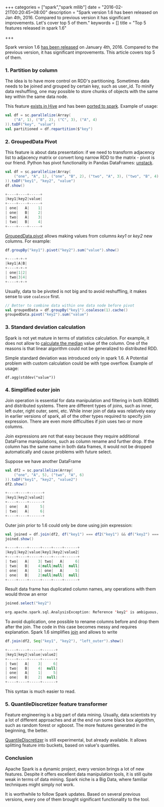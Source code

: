 +++
categories = ["spark","spark mllib"]
date = "2016-02-21T00:20:45+08:00"
description = "Spark version 1.6 has been released on Jan 4th, 2016. Compared to previous version it has significant improvements. Let's cover top 5 of them."
keywords = []
title = "Top 5 features released in spark 1.6"

+++

Spark version 1.6 [has been released](https://spark.apache.org/releases/spark-release-1-6-0.html) on January 4th, 2016.
Compared to the previous version, it has significant improvements. This article covers top 5 of them.

### 1. Partition by column

The idea is to have more control on RDD's partitioning.
Sometimes data needs to be joined and grouped by certain key, such as user_id.
To minify data reshuffling, one may possible to store chunks of objects with the same key within the same data node.

This feature [exists in Hive](https://cwiki.apache.org/confluence/display/Hive/LanguageManual+SortBy#LanguageManualSortBy-SyntaxofClusterByandDistributeBy) and has been [ported to spark](https://issues.apache.org/jira/browse/SPARK-11410).
Example of usage:

```scala
val df = sc.parallelize(Array(
    ("A", 1), ("B", 2), ("C", 3), ("A", 4)
)).toDF("key", "value")
val partitioned = df.repartition($"key")
```

### 2. GroupedData Pivot

This feature is about data presentation: if we need to transform adjacency list to adjacency matrix or convert long narrow RDD to the matrix - pivot is our friend.
Python has pivot functionality in Pandas DataFrames: [unstack](http://pandas.pydata.org/pandas-docs/stable/generated/pandas.DataFrame.unstack.html#pandas.DataFrame.unstack).

```scala
val df = sc.parallelize(Array(
    ("one", "A", 1), ("one", "B", 2), ("two", "A", 3), ("two", "B", 4)
)).toDF("key1", "key2", "value")
df.show()

+----+----+-----+
|key1|key2|value|
+----+----+-----+
| one|   A|    1|
| one|   B|    2|
| two|   A|    3|
| two|   B|    4|
+----+----+-----+
```

[GroupedData.pivot](https://spark.apache.org/docs/latest/api/scala/index.html#org.apache.spark.sql.GroupedData) allows making values from columns *key1* or *key2* new columns.
For example:

```scala
df.groupBy("key1").pivot("key2").sum("value").show()

+----+-+-+
|key1|A|B|
+----+-+-+
| one|1|2|
| two|3|4|
+----+-+-+
```


Usually, data to be pivoted is not big and to avoid reshuffling, it makes sense to use `coalesce` first.

```scala
// Better to combine data within one data node before pivot
val groupedData = df.groupBy("key1").coalesce(1).cache()
groupedData.pivot("key2").sum("value")
```

### 3. Standard deviation calculation

Spark is not yet mature in terms of statistics calculation. For example, it does not allow to [calculate the median](https://stackoverflow.com/questions/28158729/how-can-i-calculate-exact-median-with-apache-spark#answer-28160731) value of the column. One of the reasons is that linear algorithm could not be generalized to distributed RDD.

Simple standard deviation was introduced only in spark 1.6.
A Potential problem with custom calculation could be with type overflow.
Example of usage:

    df.agg(stddev("value"))

### 4. Simplified outer join

Join operation is essential for data manipulation and filtering in both RDBMS and distributed systems.
There are different types of joins, such as inner, left outer, right outer, semi, etc.
While inner join of data was relatively easy in earlier versions of spark, all of the other types required to specify join expression.
There are even more difficulties if join uses two or more columns.

Join expressions are not that easy because they require additional DataFrame manipulations, such as column rename and further drop.
If the column has the same name in both data frames, it would not be dropped automatically and cause problems with future select.

Suppose we have another DataFrame

```scala
val df2 = sc.parallelize(Array(
    ("one", "A", 5), ("two", "A", 6)
)).toDF("key1", "key2", "value2")
df2.show()

+----+----+------+
|key1|key2|value2|
+----+----+------+
| one|   A|     5|
| two|   A|     6|
+----+----+------+
```

Outer join prior to 1.6 could only be done using join expression:

```scala
val joined = df.join(df2, df("key1") === df2("key1") && df("key2") === df2("key2"), "left_outer")
joined.show()

+----+----+-----+----+----+------+
|key1|key2|value|key1|key2|value2|
+----+----+-----+----+----+------+
| two|   A|    3| two|   A|     6|
| two|   B|    4|null|null|  null|
| one|   A|    1| one|   A|     5|
| one|   B|    2|null|null|  null|
+----+----+-----+----+----+------+
```

Result data frame has duplicated column names, any operations with them would throw an error

```scala
joined.select("key2")

org.apache.spark.sql.AnalysisException: Reference 'key2' is ambiguous, could be: key2#28, key2#34.;
```

To avoid duplication, one possible to rename columns before and drop them after the join.
The code in this case becomes messy and requires explanation.
Spark 1.6 simplifies [join](https://spark.apache.org/docs/latest/api/scala/index.html#org.apache.spark.sql.DataFrame) and allows to write

```scala
df.join(df2, Seq("key1", "key2"), "left_outer").show()

+----+----+-----+------+
|key1|key2|value|value2|
+----+----+-----+------+
| two|   A|    3|     6|
| two|   B|    4|  null|
| one|   A|    1|     5|
| one|   B|    2|  null|
+----+----+-----+------+
```

This syntax is much easier to read.

### 5. QuantileDiscretizer feature transformer

Feature engineering is a big part of data mining.
Usually, data scientists try a lot of different approaches and at the end run some black box algorithm, such as random forest or xgboost.
The more features generated in the beginning, the better.

[QuantileDiscretizer](https://spark.apache.org/docs/latest/api/scala/index.html#org.apache.spark.ml.feature.QuantileDiscretizer) is still experimental, but already available.
It allows splitting feature into buckets, based on value's quantiles.


### Conclusion

Apache Spark is a dynamic project, every version brings a lot of new features.
Despite it offers excellent data manipulation tools, it is still quite weak in terms of data mining.
Spark niche is a Big Data, where familiar techniques might simply not work.

It is worthwhile to follow Spark updates.
Based on several previous versions, every one of them brought significant functionality to the tool.

